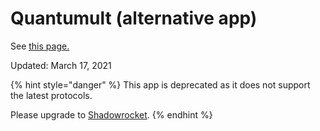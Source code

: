# Quantumult (alternative app)

See [this page.](quantumult-alternative-app-1.md)

Updated: March 17, 2021

{% hint style="danger" %}
This app is deprecated as it does not support the latest protocols.&#x20;

Please upgrade to [Shadowrocket](shadowrocket.md).
{% endhint %}
